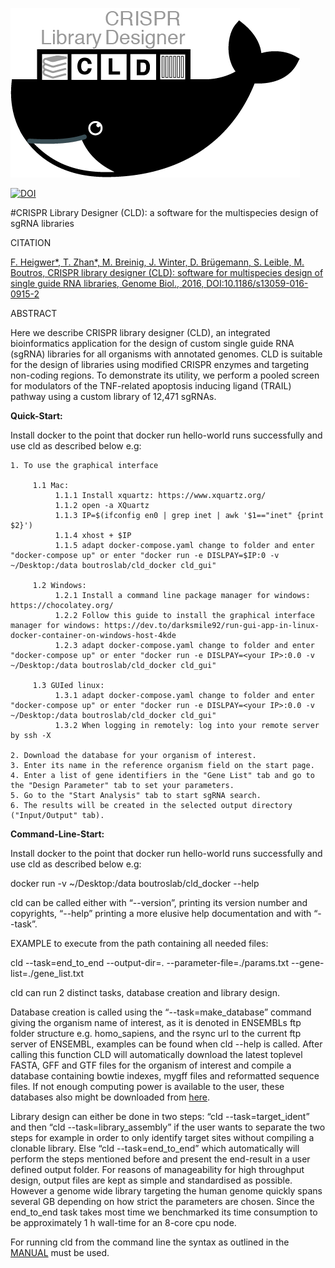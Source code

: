 ![alt text][logo]

[logo]: https://raw.githubusercontent.com/boutroslab/cld_docker/master/logo.png "There should be a logo"

[![DOI](https://zenodo.org/badge/20669/fheigwer/cld.svg)](https://zenodo.org/badge/latestdoi/20669/fheigwer/cld)

#CRISPR Library Designer (CLD): a software for the multispecies design of sgRNA libraries

CITATION

[F. Heigwer\*, T. Zhan\*, M. Breinig, J. Winter, D. Brügemann, S. Leible, M. Boutros, CRISPR library designer (CLD): software for multispecies design of single guide RNA libraries, Genome Biol., 2016, DOI:10.1186/s13059-016-0915-2](http://genomebiology.biomedcentral.com/articles/10.1186/s13059-016-0915-2 "Access manuscript directly")

ABSTRACT

Here we describe CRISPR library designer (CLD), an integrated bioinformatics application for the design of custom single guide RNA (sgRNA) libraries for all organisms with annotated genomes. CLD is suitable for the design of libraries using modified CRISPR enzymes and targeting non-coding regions. To demonstrate its utility, we perform a pooled screen for modulators of the TNF-related apoptosis inducing ligand (TRAIL) pathway using a custom library of 12,471 sgRNAs.

**Quick-Start:**

Install docker to the point that docker run hello-world runs successfully and use cld as described below e.g:

	1. To use the graphical interface
	
		 1.1 Mac:
			  1.1.1 Install xquartz: https://www.xquartz.org/
			  1.1.2 open -a XQuartz
			  1.1.3 IP=$(ifconfig en0 | grep inet | awk '$1=="inet" {print $2}')
			  1.1.4 xhost + $IP
			  1.1.5 adapt docker-compose.yaml change to folder and enter "docker-compose up" or enter "docker run -e DISLPAY=$IP:0 -v ~/Desktop:/data boutroslab/cld_docker cld_gui"
			  
		 1.2 Windows:
			  1.2.1 Install a command line package manager for windows: https://chocolatey.org/
			  1.2.2 Follow this guide to install the graphical interface manager for windows: https://dev.to/darksmile92/run-gui-app-in-linux-docker-container-on-windows-host-4kde
			  1.2.3 adapt docker-compose.yaml change to folder and enter "docker-compose up" or enter "docker run -e DISLPAY=<your IP>:0.0 -v ~/Desktop:/data boutroslab/cld_docker cld_gui"
			  
		 1.3 GUIed linux:
			  1.3.1 adapt docker-compose.yaml change to folder and enter "docker-compose up" or enter "docker run -e DISLPAY=<your IP>:0.0 -v ~/Desktop:/data boutroslab/cld_docker cld_gui"
			  1.3.2 When logging in remotely: log into your remote server by ssh -X
			  
	2. Download the database for your organism of interest.
 	3. Enter its name in the reference organism field on the start page.
 	4. Enter a list of gene identifiers in the "Gene List" tab and go to the "Design Parameter" tab to set your parameters.
	5. Go to the "Start Analysis" tab to start sgRNA search.
	6. The results will be created in the selected output directory ("Input/Output" tab).

**Command-Line-Start:**

Install docker to the point that docker run hello-world runs successfully and use cld as described below e.g:

docker run -v ~/Desktop:/data boutroslab/cld_docker --help

cld can be called either with “--version”, printing its version number and copyrights, 
“--help” printing a more elusive help documentation and with “--task”. 

EXAMPLE to execute from the path containing all needed files:

cld --task=end_to_end --output-dir=. --parameter-file=./params.txt --gene-list=./gene_list.txt		    

cld can run 2 distinct tasks, database creation and 
library design.

Database creation is called using the “--task=make_database” command 
	giving the organism name of interest, as it is denoted in ENSEMBLs ftp folder structure
	e.g. homo_sapiens, and the rsync url to the current ftp server of ENSEMBL, examples 
 	can be found when cld  --help is called. After calling this function CLD will 
 	automatically download the latest toplevel FASTA, GFF and GTF files for the organism 
 	of interest and compile a database containing bowtie indexes, mygff files and 
 	reformatted sequence files. If not enough computing power is available to the user, 
 	these databases also might be downloaded from [here](http://www.dkfz.de/signaling/crispr-downloads/DATABASES). 

Library design can either be done in two steps: “cld 
	 --task=target_ident” and then “cld  --task=library_assembly” if the user wants 
 	to separate the two steps for example in order to only identify target sites without 
 	compiling a clonable library. 
 	Else “cld  --task=end_to_end” which automatically will perform the steps mentioned before 
 	and present the end-result in a user defined output folder. 
 	For reasons of manageability for high throughput design, output files are kept 
 	as simple and standardised as possible. However a genome wide library targeting 
 	the human genome quickly spans several GB depending on how strict the parameters 
 	are chosen. Since the end_to_end task takes most time we benchmarked its time 
 	consumption to be approximately 1 h wall-time for an 8-core cpu node.

 	
For running cld from the command line the syntax as outlined in the [MANUAL](https://github.com/boutroslab/cld/blob/master/MANUAL.md) must be used.

